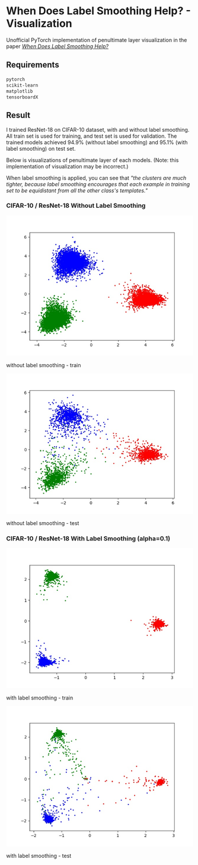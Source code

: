 # When Does Label Smoothing Help? - Visualization

Unofficial PyTorch implementation of penultimate layer visualization in the paper [*When Does Label Smoothing Help?*](https://arxiv.org/pdf/1906.02629.pdf)

## Requirements

```
pytorch
scikit-learn
matplotlib
tensorboardX
```

## Result

I trained ResNet-18 on CIFAR-10 dataset, with and without label smoothing. All train set is used for training, and test set is used for validation. The trained models achieved 94.9% (without label smoothing) and 95.1% (with label smoothing) on test set.

Below is visualizations of penultimate layer of each models. (Note: this implementation of visualization may be incorrect.)

When label smoothing is applied, you can see that *"the clusters are much tighter, because label smoothing encourages that each example in training set to be equidistant from all the other class's templates."*

### CIFAR-10 / ResNet-18 Without Label Smoothing

![without label smoothing - train](visualization/ce-train.jpg)

without label smoothing - train

![without label smoothing - test](visualization/ce.jpg)

without label smoothing - test

### CIFAR-10 / ResNet-18 With Label Smoothing (alpha=0.1)

![with lael smoothing - train](visualization/ls-0.1-train.jpg)

with label smoothing - train

![with label smoothing - test](visualization/ls-0.1.jpg)

with label smoothing - test

